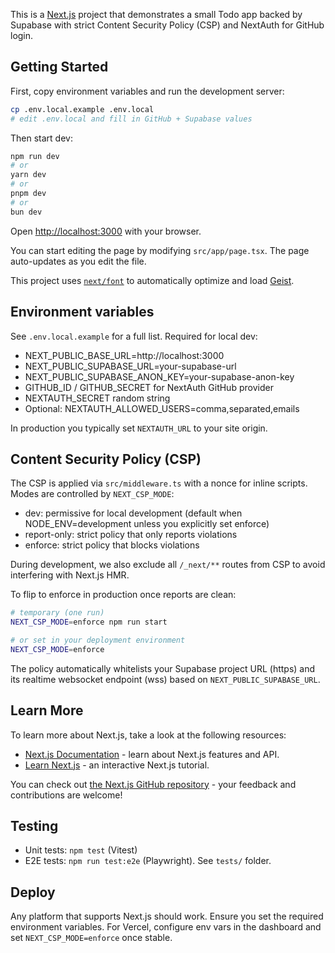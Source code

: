 This is a [Next.js](https://nextjs.org) project that demonstrates a small Todo app backed by Supabase with strict Content Security Policy (CSP) and NextAuth for GitHub login.

## Getting Started

First, copy environment variables and run the development server:

```bash
cp .env.local.example .env.local
# edit .env.local and fill in GitHub + Supabase values
```

Then start dev:

```bash
npm run dev
# or
yarn dev
# or
pnpm dev
# or
bun dev
```

Open [http://localhost:3000](http://localhost:3000) with your browser.

You can start editing the page by modifying `src/app/page.tsx`. The page auto-updates as you edit the file.

This project uses [`next/font`](https://nextjs.org/docs/app/building-your-application/optimizing/fonts) to automatically optimize and load [Geist](https://vercel.com/font).

## Environment variables

See `.env.local.example` for a full list. Required for local dev:

- NEXT_PUBLIC_BASE_URL=http://localhost:3000
- NEXT_PUBLIC_SUPABASE_URL=your-supabase-url
- NEXT_PUBLIC_SUPABASE_ANON_KEY=your-supabase-anon-key
- GITHUB_ID / GITHUB_SECRET for NextAuth GitHub provider
- NEXTAUTH_SECRET random string
- Optional: NEXTAUTH_ALLOWED_USERS=comma,separated,emails

In production you typically set `NEXTAUTH_URL` to your site origin.

## Content Security Policy (CSP)

The CSP is applied via `src/middleware.ts` with a nonce for inline scripts. Modes are controlled by `NEXT_CSP_MODE`:

- dev: permissive for local development (default when NODE_ENV=development unless you explicitly set enforce)
- report-only: strict policy that only reports violations
- enforce: strict policy that blocks violations

During development, we also exclude all `/_next/**` routes from CSP to avoid interfering with Next.js HMR.

To flip to enforce in production once reports are clean:

```bash
# temporary (one run)
NEXT_CSP_MODE=enforce npm run start

# or set in your deployment environment
NEXT_CSP_MODE=enforce
```

The policy automatically whitelists your Supabase project URL (https) and its realtime websocket endpoint (wss) based on `NEXT_PUBLIC_SUPABASE_URL`.

## Learn More

To learn more about Next.js, take a look at the following resources:

- [Next.js Documentation](https://nextjs.org/docs) - learn about Next.js features and API.
- [Learn Next.js](https://nextjs.org/learn) - an interactive Next.js tutorial.

You can check out [the Next.js GitHub repository](https://github.com/vercel/next.js) - your feedback and contributions are welcome!

## Testing

- Unit tests: `npm test` (Vitest)
- E2E tests: `npm run test:e2e` (Playwright). See `tests/` folder.

## Deploy

Any platform that supports Next.js should work. Ensure you set the required environment variables. For Vercel, configure env vars in the dashboard and set `NEXT_CSP_MODE=enforce` once stable.

